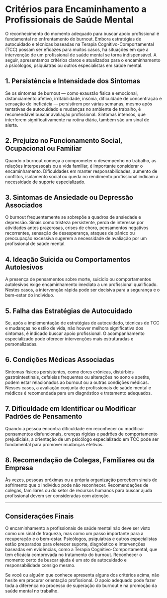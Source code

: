 
# Critérios para Encaminhamento a Profissionais de Saúde Mental

O reconhecimento do momento adequado para buscar apoio profissional é fundamental no enfrentamento do burnout. Embora estratégias de autocuidado e técnicas baseadas na Terapia Cognitivo-Comportamental (TCC) possam ser eficazes para muitos casos, há situações em que a intervenção de um profissional de saúde mental se torna indispensável. A seguir, apresentamos critérios claros e atualizados para o encaminhamento a psicólogos, psiquiatras ou outros especialistas em saúde mental.

## 1. Persistência e Intensidade dos Sintomas

Se os sintomas de burnout — como exaustão física e emocional, distanciamento afetivo, irritabilidade, insônia, dificuldade de concentração e sensação de ineficácia — persistirem por várias semanas, mesmo após tentativas de autocuidado e mudanças no ambiente de trabalho, é recomendável buscar avaliação profissional. Sintomas intensos, que interferem significativamente na rotina diária, também são um sinal de alerta.

## 2. Prejuízo no Funcionamento Social, Ocupacional ou Familiar

Quando o burnout começa a comprometer o desempenho no trabalho, as relações interpessoais ou a vida familiar, é importante considerar o encaminhamento. Dificuldades em manter responsabilidades, aumento de conflitos, isolamento social ou queda no rendimento profissional indicam a necessidade de suporte especializado.

## 3. Sintomas de Ansiedade ou Depressão Associados

O burnout frequentemente se sobrepõe a quadros de ansiedade e depressão. Sinais como tristeza persistente, perda de interesse por atividades antes prazerosas, crises de choro, pensamentos negativos recorrentes, sensação de desesperança, ataques de pânico ou preocupação excessiva sugerem a necessidade de avaliação por um profissional de saúde mental.

## 4. Ideação Suicida ou Comportamentos Autolesivos

A presença de pensamentos sobre morte, suicídio ou comportamentos autolesivos exige encaminhamento imediato a um profissional qualificado. Nestes casos, a intervenção rápida pode ser decisiva para a segurança e o bem-estar do indivíduo.

## 5. Falha das Estratégias de Autocuidado

Se, após a implementação de estratégias de autocuidado, técnicas de TCC e mudanças no estilo de vida, não houver melhora significativa dos sintomas, é indicado buscar apoio profissional. O acompanhamento especializado pode oferecer intervenções mais estruturadas e personalizadas.

## 6. Condições Médicas Associadas

Sintomas físicos persistentes, como dores crônicas, distúrbios gastrointestinais, cefaleias frequentes ou alterações no sono e apetite, podem estar relacionados ao burnout ou a outras condições médicas. Nesses casos, a avaliação conjunta de profissionais de saúde mental e médicos é recomendada para um diagnóstico e tratamento adequados.

## 7. Dificuldade em Identificar ou Modificar Padrões de Pensamento

Quando a pessoa encontra dificuldade em reconhecer ou modificar pensamentos disfuncionais, crenças rígidas e padrões de comportamento prejudiciais, a orientação de um psicólogo especializado em TCC pode ser fundamental para promover mudanças efetivas.

## 8. Recomendação de Colegas, Familiares ou da Empresa

Às vezes, pessoas próximas ou a própria organização percebem sinais de sofrimento que o indivíduo pode não reconhecer. Recomendações de colegas, familiares ou do setor de recursos humanos para buscar ajuda profissional devem ser consideradas com atenção.

---

## Considerações Finais

O encaminhamento a profissionais de saúde mental não deve ser visto como um sinal de fraqueza, mas como um passo importante para a recuperação e o bem-estar. Psicólogos, psiquiatras e outros especialistas estão preparados para oferecer suporte, diagnóstico e intervenções baseadas em evidências, como a Terapia Cognitivo-Comportamental, que tem eficácia comprovada no tratamento do burnout. Reconhecer o momento certo de buscar ajuda é um ato de autocuidado e responsabilidade consigo mesmo.

Se você ou alguém que conhece apresenta alguns dos critérios acima, não hesite em procurar orientação profissional. O apoio adequado pode fazer toda a diferença no processo de superação do burnout e na promoção da saúde mental no trabalho.
```